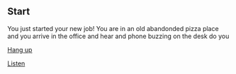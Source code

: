 ## Start
You just started your new job! You are in an old abandonded pizza place and you arrive in the office and hear and phone buzzing on the desk do you

[Hang up](Consequences.md)

[Listen](Instructions.md)
